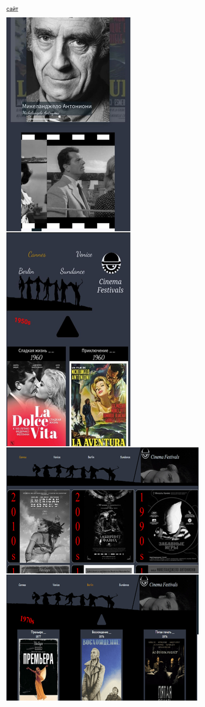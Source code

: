 

[сайт](https://duremarduremar.github.io/cinemafest/) <br/>

<span>
<img src="adap1.jpeg.jpg" width=325 height=560>
<img src="adap2.jpeg.jpg" width=325 height=560>
</span>

<img src="dec1.png.png" width=660 height=330>
<img src="dec2.png" width=660 height=330>
